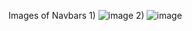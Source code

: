 Images of Navbars
1)
![image](https://user-images.githubusercontent.com/125631878/233687400-cddc01d8-d753-46f4-a1ac-ff06c0c00062.png)
2)
![image](https://user-images.githubusercontent.com/125631878/233687533-0aebcde8-b756-47ce-b24f-5221ee6f797b.png)
